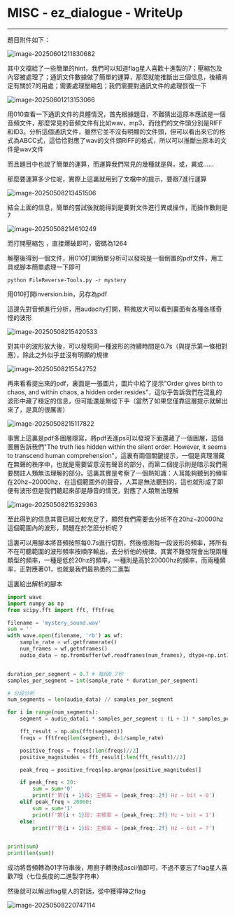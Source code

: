 # MISC - ez_dialogue - WriteUp

---

題目附件如下：

![image-20250601211830682](https://typora-2hi5hu-1317394065.cos.ap-guangzhou.myqcloud.com/md_image/image-20250601211830682.png)

其中文檔給了一些簡單的hint，我們可以知道flag星人喜歡十進製的7；壓縮包及內容被處理了；通訊文件數據做了簡單的運算，那麼就能推斷出三個信息，後續肯定有關於7的用處；需要處理壓縮包；我們需要對通訊文件的處理恢復一下

![image-20250601213153066](https://typora-2hi5hu-1317394065.cos.ap-guangzhou.myqcloud.com/md_image/image-20250601213153066.png)

用010查看一下通訊文件的具體情況，首先根據題目，不難猜出這原本應該是一個音頻文件，那麼常見的音頻文件有比如wav，mp3，而他們的文件頭分別是RIFF和ID3。分析這個通訊文件，雖然它並不沒有明顯的文件頭，但可以看出來它的格式為ABCC式，這恰恰對應了wav的文件頭RIFF的格式，所以可以推斷出原本的文件是wav文件

而且題目中也說了簡單的運算，而運算我們常見的幾種就是與，或，異或…… 

那麼要運算多少位呢，實際上這裏就用到了文檔中的提示，要跟7進行運算

![image-20250508213451506](https://typora-2hi5hu-1317394065.cos.ap-guangzhou.myqcloud.com/md_image/image-20250508213451506.png)

結合上面的信息，簡單的嘗試後就能得到是要對文件進行異或操作，而操作數則是7

![image-20250508214610249](https://typora-2hi5hu-1317394065.cos.ap-guangzhou.myqcloud.com/md_image/image-20250508214610249.png)

而打開壓縮包 ，直接爆破即可，密碼為1264

解壓後得到一個文件，用010打開簡單分析可以發現是一個倒置的pdf文件，用工具或腳本簡單處理一下即可
```
python FileReverse-Tools.py -r mystery
```
用010打開inversion.bin，另存為pdf

這邊先對音頻進行分析，用audacity打開，稍微放大可以看到裏面有各種各樣奇怪的波形

![image-20250508215420533](https://typora-2hi5hu-1317394065.cos.ap-guangzhou.myqcloud.com/md_image/image-20250508215420533.png)

對其中的波形放大後，可以發現同一種波形的持續時間是0.7s（與提示第一條相對應），除此之外似乎並沒有明顯的規律

![image-20250508215542752](https://typora-2hi5hu-1317394065.cos.ap-guangzhou.myqcloud.com/md_image/image-20250508215542752.png)

再來看看提出來的pdf，裏面是一張圖片，圖片中給了提示"Order gives birth to chaos, and within chaos, a hidden order resides"，這似乎告訴我們在混亂的波形中藏了穩定的信息，但可能還是無從下手（當然了如果您僅靠這層提示就解出來了，是真的很厲害）

![image-20250508215117822](https://typora-2hi5hu-1317394065.cos.ap-guangzhou.myqcloud.com/md_image/image-20250508215117822.png)

事實上這裏是pdf多圖層隱寫，將pdf丟進ps可以發現下面還藏了一個圖層，這個圖層告訴我們"The truth lies hidden within the silent order. However, it seems to transcend human comprehension"，這裏有兩個關鍵提示，一個是真理潛藏在無聲的秩序中，也就是需要留意沒有聲音的部分，而第二個提示則是暗示我們需要關註人類無法理解的部分。這裏其實是考察了一個熱知識：人耳能夠聽到的頻率在20hz~20000hz，在這個範圍外的聲音，人耳是無法聽到的，這也就形成了即便有波形但是我們聽起來卻是靜音的情況，對應了人類無法理解

![image-20250508215329363](https://typora-2hi5hu-1317394065.cos.ap-guangzhou.myqcloud.com/md_image/image-20250508215329363.png)

至此得到的信息其實已經比較充足了，顯然我們需要去分析不在20hz~20000hz這個範圍內的波形，問題在於怎麽分析呢？

這裏可以用腳本將音頻按照每0.7s進行切割，然後檢測每一段波形的頻率，將所有不在可聽範圍的波形頻率按順序輸出，去分析他的規律。其實不難發現會出現兩種類型的頻率，一種是低於20hz的頻率，一種則是高於20000hz的頻率，而兩種頻率，正對應著01，也就是我們最熟悉的二進製

這裏給出解析的腳本

```python
import wave
import numpy as np
from scipy.fft import fft, fftfreq

filename = 'mystery_sound.wav'
sum = ''
with wave.open(filename, 'rb') as wf:
    sample_rate = wf.getframerate()
    num_frames = wf.getnframes()
    audio_data = np.frombuffer(wf.readframes(num_frames), dtype=np.int16)


duration_per_segment = 0.7 # 每段0.7秒
samples_per_segment = int(sample_rate * duration_per_segment)

# 分段分析
num_segments = len(audio_data) // samples_per_segment

for i in range(num_segments):
    segment = audio_data[i * samples_per_segment : (i + 1) * samples_per_segment]

    fft_result = np.abs(fft(segment))
    freqs = fftfreq(len(segment), d=1/sample_rate)

    positive_freqs = freqs[:len(freqs)//2]
    positive_magnitudes = fft_result[:len(fft_result)//2]

    peak_freq = positive_freqs[np.argmax(positive_magnitudes)]

    if peak_freq < 20:
        sum = sum+'0'
        print(f'第{i + 1}段: 主頻率 = {peak_freq:.2f} Hz → bit = 0')
    elif peak_freq > 20000:
        sum = sum+'1'
        print(f'第{i + 1}段: 主頻率 = {peak_freq:.2f} Hz → bit = 1')
    else:
        print(f'第{i + 1}段: 主頻率 = {peak_freq:.2f} Hz → bit = ?')


print(sum)
print(len(sum))
```

成功將音頻轉為01字符串後，用廚子轉換成ascii值即可，不過不要忘了flag星人喜歡7哦（七位長度的二進製字符串）

然後就可以解出flag星人的對話，從中獲得神之flag

![image-20250508220747114](https://typora-2hi5hu-1317394065.cos.ap-guangzhou.myqcloud.com/md_image/image-20250508220747114.png)

